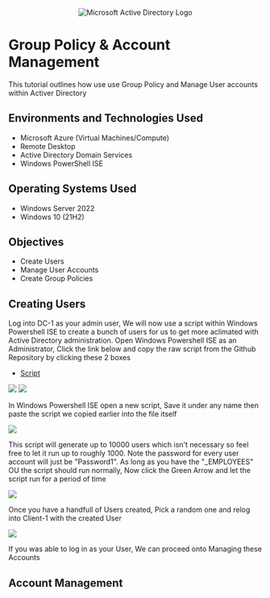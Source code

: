 <p align="center">
<img src="https://i.imgur.com/pU5A58S.png" alt="Microsoft Active Directory Logo"/>
</p>

<h1> Group Policy & Account Management </h1>
This tutorial outlines how use use Group Policy and Manage User accounts within Activer Directory <br />

<h2>Environments and Technologies Used</h2>

- Microsoft Azure (Virtual Machines/Compute)
- Remote Desktop
- Active Directory Domain Services
- Windows PowerShell ISE

<h2>Operating Systems Used </h2>

- Windows Server 2022
- Windows 10 (21H2)

 <h2>Objectives </h2>

- Create Users
- Manage User Accounts
- Create Group Policies

<h2> Creating Users </h2>

Log into DC-1 as your admin user, We will now use a script within Windows Powershell ISE to create a bunch of users for us to get more aclimated with Active Directory administration. Open Windows Powershell ISE as an Administrator, Click the link below and copy the raw script from the Github Repository by clicking these 2 boxes
- [Script](https://github.com/joshmadakor1/AD_PS/blob/master/Generate-Names-Create-Users.ps1)
  
<img src=https://i.imgur.com/qRL8xNs.png>

<img src=https://i.imgur.com/tThoqFI.png>

In Windows Powershell ISE open a new script, Save it under any name then paste the script we copied earlier into the file itself

<img src= https://i.imgur.com/uy48Sso.png>

This script will generate up to 10000 users which isn't necessary so feel free to let it run up to roughly 1000. Note the password for every user account will just be "Password1". As long as you have the "_EMPLOYEES" OU the script should run normally, Now click the Green Arrow and let the script run for a period of time

<img src=https://i.imgur.com/tBADt7i.png>

Once you have a handfull of Users created, Pick a random one and relog into Client-1 with the created User

<img src=https://i.imgur.com/VA39t3t.png>

If you was able to log in as your User, We can proceed onto Managing these Accounts

<h2> Account Management </h2>
